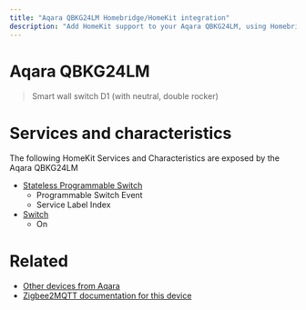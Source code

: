 ```yaml
---
title: "Aqara QBKG24LM Homebridge/HomeKit integration"
description: "Add HomeKit support to your Aqara QBKG24LM, using Homebridge, Zigbee2MQTT and homebridge-z2m."
---
```

<!---
This file has been GENERATED using src/docgen/docgen.ts
DO NOT EDIT THIS FILE MANUALLY!
-->
# Aqara QBKG24LM
> Smart wall switch D1 (with neutral, double rocker)


# Services and characteristics
The following HomeKit Services and Characteristics are exposed by
the Aqara QBKG24LM

* [Stateless Programmable Switch](../../action.md)
  * Programmable Switch Event
  * Service Label Index
* [Switch](../../switch.md)
  * On


# Related
* [Other devices from Aqara](../index.md#aqara)
* [Zigbee2MQTT documentation for this device](https://www.zigbee2mqtt.io/devices/QBKG24LM.html)